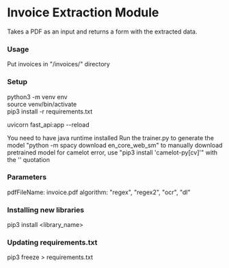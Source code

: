 # Invoice Extraction Module
Takes a PDF as an input and returns a form with the extracted data.

### Usage
Put invoices in "/invoices/" directory

### Setup
python3 -m venv env <br>
source venv/bin/activate <br>
pip3 install -r requirements.txt <br>


uvicorn fast_api:app --reload <br>

You need to have java runtime installed
Run the trainer.py to generate the model
"python -m spacy download en_core_web_sm" to manually download pretrained model
for camelot error, use "pip3 install 'camelot-py[cv]'" with the '' quotation
### Parameters
pdfFileName: invoice.pdf
algorithm: "regex", "regex2", "ocr", "dl"

### Installing new libraries
pip3 install <library_name>

### Updating requirements.txt
pip3 freeze > requirements.txt
